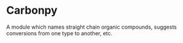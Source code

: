 # Carbonpy
A module which names straight chain organic compounds, suggests conversions from one type to another, etc.
